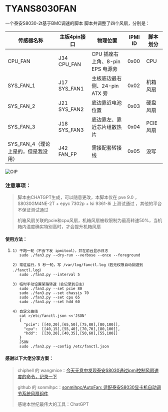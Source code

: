 # TYANS8030FAN

一个泰安S8030-2t基于BMC调速的脚本
脚本共调整了四个风扇，分别是：

| 传感器名称                          | 主板4pin接口 | 物理位置                         | IPMI ID | 脚本划分 |
| ----------------------------------- | ------------ | -------------------------------- | ------- | -------- |
| CPU_FAN                             | J34 CPU_FAN  | CPU 插座右上角、8-pin EPS 电源旁 | 0x00    | CPU      |
| SYS_FAN_1                           | J17 SYS_FAN1 | 主板底边最右侧、24-pin ATX 旁    | 0x02    | 机箱风扇 |
| SYS_FAN_2                           | J21 SYS_FAN2 | 底边靠近电池位置                 | 0x03    | 硬盘风扇 |
| SYS_FAN_3                           | J18 SYS_FAN3 | 底边靠左、靠近芯片组散热片       | 0x04    | PCIE风扇 |
| SYS_FAN_4（理论上是的，但是我没用） | J42 FAN_FP   | 需接配套转接线                   | 0x05    | 没写     |

![OIP](https://github.com/user-attachments/assets/c22dcecc-78c2-4465-8da9-1e041163bf96)



### 注意事项：

> 脚本由CHATGPT生成，可以随意更改，本脚本仅在 pve 9.0 ， S8030GM4NE-2T + epyc 7302p + lsi 9361-8i 上测试通过 ，其他的平台不保证测试通过
>
> 机箱风扇关联的pcie和cpu风扇，机箱风扇被软限制为最高转速50%，当机箱内温度确实特别高时，才会提升机箱风扇



#### 使用方法：

1. ```
   1) 干跑一轮（不会下发 ipmitool），并在前台显示日志
      sudo ./fan3.py --dry-run --verbose --once --foreground
   
   2) 常驻运行，5 秒一轮，写 /var/log/fanctl.log（若无权限自动回退到 ./fanctl.log）
      sudo ./fan3.py --interval 5
   
   3) 临时手动设置某路转速（会记录到日志）
      sudo ./fan3.py --set pcie 80
      sudo ./fan3.py --set chassis 70
      sudo ./fan3.py --set cpu 65
      sudo ./fan3.py --set hdd 60
   
   4) 自定义曲线
      cat >/etc/fanctl.json <<'JSON'
      {
        "pcie": [[40,20],[65,50],[75,80],[80,100]],
        "cpu":  [[40,15],[55,40],[70,70],[80,100]],
        "hdd":  [[30,20],[40,35],[50,60],[55,100]]
      }
      JSON
      sudo ./fan3.py --config /etc/fanctl.json
   ```

   







#### 感谢以下大佬分享方案：

> chiphell 的 wangmice：[今天无意中发现泰安S8030通过ipmi控制风扇速度的命令，记录一下](https://www.chiphell.com/thread-2604921-1-1.html)
>
> github 的 sonmihpc：[sonmihpc/AutoFan: 适配泰安S8030显卡机自动调节系统风扇组件](https://github.com/sonmihpc/AutoFan)
>
> 感谢本世纪最伟大的工具：ChatGPT
